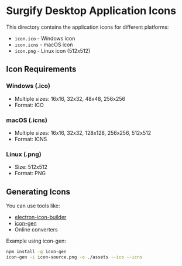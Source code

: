 # Surgify Desktop Application Icons

This directory contains the application icons for different platforms:

- `icon.ico` - Windows icon
- `icon.icns` - macOS icon
- `icon.png` - Linux icon (512x512)

## Icon Requirements

### Windows (.ico)
- Multiple sizes: 16x16, 32x32, 48x48, 256x256
- Format: ICO

### macOS (.icns)
- Multiple sizes: 16x16, 32x32, 128x128, 256x256, 512x512
- Format: ICNS

### Linux (.png)
- Size: 512x512
- Format: PNG

## Generating Icons

You can use tools like:
- [electron-icon-builder](https://www.npmjs.com/package/electron-icon-builder)
- [icon-gen](https://www.npmjs.com/package/icon-gen)
- Online converters

Example using icon-gen:
```bash
npm install -g icon-gen
icon-gen -i icon-source.png -o ./assets --ico --icns
```
